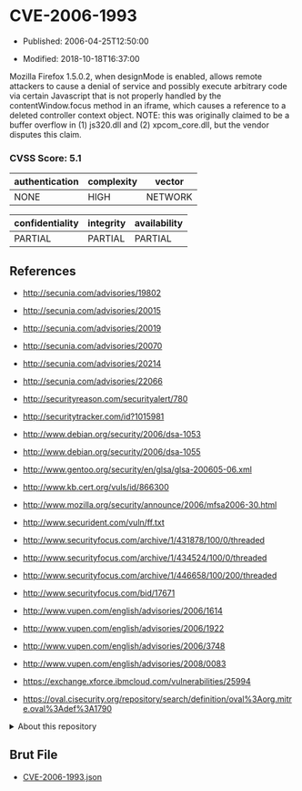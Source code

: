 # CVE-2006-1993

- Published: 2006-04-25T12:50:00

- Modified: 2018-10-18T16:37:00

Mozilla Firefox 1.5.0.2, when designMode is enabled, allows remote attackers to cause a denial of service and possibly execute arbitrary code via certain Javascript that is not properly handled by the contentWindow.focus method in an iframe, which causes a reference to a deleted controller context object.  NOTE: this was originally claimed to be a buffer overflow in (1) js320.dll and (2) xpcom_core.dll, but the vendor disputes this claim.

### CVSS Score: **5.1**

| authentication | complexity | vector |
| --- | --- | --- |
| NONE | HIGH | NETWORK |

| confidentiality | integrity | availability |
| --- | --- | --- |
| PARTIAL | PARTIAL | PARTIAL |

## References

* http://secunia.com/advisories/19802

* http://secunia.com/advisories/20015

* http://secunia.com/advisories/20019

* http://secunia.com/advisories/20070

* http://secunia.com/advisories/20214

* http://secunia.com/advisories/22066

* http://securityreason.com/securityalert/780

* http://securitytracker.com/id?1015981

* http://www.debian.org/security/2006/dsa-1053

* http://www.debian.org/security/2006/dsa-1055

* http://www.gentoo.org/security/en/glsa/glsa-200605-06.xml

* http://www.kb.cert.org/vuls/id/866300

* http://www.mozilla.org/security/announce/2006/mfsa2006-30.html

* http://www.securident.com/vuln/ff.txt

* http://www.securityfocus.com/archive/1/431878/100/0/threaded

* http://www.securityfocus.com/archive/1/434524/100/0/threaded

* http://www.securityfocus.com/archive/1/446658/100/200/threaded

* http://www.securityfocus.com/bid/17671

* http://www.vupen.com/english/advisories/2006/1614

* http://www.vupen.com/english/advisories/2006/1922

* http://www.vupen.com/english/advisories/2006/3748

* http://www.vupen.com/english/advisories/2008/0083

* https://exchange.xforce.ibmcloud.com/vulnerabilities/25994

* https://oval.cisecurity.org/repository/search/definition/oval%3Aorg.mitre.oval%3Adef%3A1790

<details>
<summary>About this repository</summary> 

  This repository is part of the project [Live Hack CVE](https://github.com/Live-Hack-CVE). Main website can be found [www.live-hack.org](https://www.live-hack.org) 
  
  Made by [Sn0wAlice](https://github.com/Sn0wAlice) for the people that care about security and need to have a feed of the latest CVEs. Hope you enjoy it, don't forget to star the repo and follow me on [Twitter](https://twitter.com/Sn0wAlice) and [Github](https://github.com/Sn0wAlice). And that is my [personnal website](https://www.alice-snow.me/)

  - [Home Page](https://github.com/Live-Hack-CVE)
  - [Framework](https://github.com/Live-Hack-CVE/cve-framework)
  - [CVE database](https://github.com/Live-Hack-CVE/full_database)
  - [Changelog](https://github.com/Live-Hack-CVE/Changelog)
</details>

## Brut File

* [CVE-2006-1993.json](https://raw.githubusercontent.com/Live-Hack-CVE/full_database/main/cves/2006/CVE-2006-1993.json)

